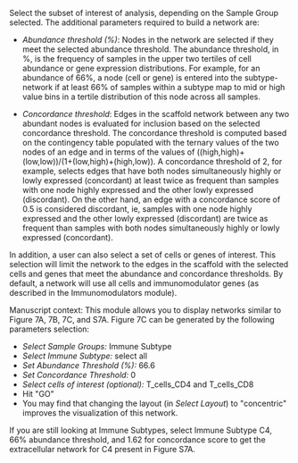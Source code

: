 Select the subset of interest of analysis, depending on the Sample Group selected. The additional parameters required to build a network are:

- *Abundance threshold (%)*: Nodes in the network are selected if they meet the selected abundance threshold. The abundance threshold, in %, is the frequency of samples in the upper two tertiles of cell abundance or gene expression distributions. For example, for an abundance of 66%, a node (cell or gene) is entered into the subtype-network if at least 66% of samples within a subtype map to mid or high value bins in a tertile distribution of this node across all samples.

- *Concordance threshold*: Edges in the scaffold network between any two abundant nodes is evaluated for inclusion based on the selected concordance threshold. The concordance threshold is computed based on the contingency table populated with the ternary values of the two nodes of an edge and in terms of the values of ((high,high)+ (low,low))/(1+(low,high)+(high,low)).
  A concordance threshold of 2, for example, selects edges that have both nodes simultaneously highly or lowly expressed (concordant) at least twice as frequent than samples with one node highly expressed and the other lowly expressed (discordant). On the other hand, an edge with a concordance score of 0.5 is considered discordant, ie, samples with one node highly expressed and the other lowly expressed (discordant) are twice as frequent than samples with both nodes simultaneously highly or lowly expressed (concordant). 

In addition, a user can also select a set of cells or genes of interest. This selection will limit the network to the edges in the scaffold with the selected cells and genes that meet the abundance and concordance thresholds. By default, a network will use all cells and immunomodulator genes (as described in the Immunomodulators module).

Manuscript context:  This module allows you to display networks similar to Figure 7A, 7B, 7C, and S7A.  Figure 7C can be generated by the following parameters selection:
- *Select Sample Groups:*  Immune Subtype
- *Select Immune Subtype:*  select all 
- *Set Abundance Threshold (%):*  66.6
- *Set Concordance Threshold:*  0
- *Select cells of interest (optional):*  T_cells_CD4 and T_cells_CD8
- Hit "GO"
- You may find that changing the layout (in *Select Layout*) to "concentric" improves the visualization of this network.

If you are still looking at Immune Subtypes, select Immune Subtype C4, 66% abundance threshold, and 1.62 for concordance score to get the extracellular network for C4 present in Figure S7A.

